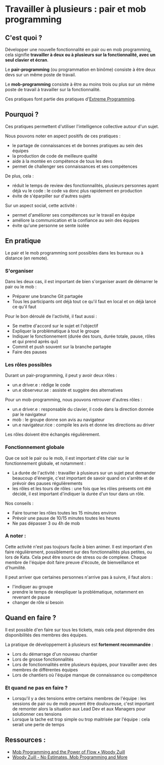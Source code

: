 # Travailler à plusieurs : pair et mob programming

## C'est quoi ?

Développer une nouvelle fonctionnalité en pair ou en mob programming, cela signifie **travailler à deux ou à plusieurs sur la fonctionnalité, avec un seul clavier et écran**.

Le **pair-programming** (ou programmation en binôme) consiste à être deux devs sur un même poste de travail.

Le **mob-programming** consiste à être au moins trois ou plus sur un même poste de travail à travailler sur la fonctionnalité.

Ces pratiques font partie des pratiques d'[Extreme Programming](https://fr.wikipedia.org/wiki/Extreme_programming).

## Pourquoi ?

Ces pratiques permettent d'utiliser l'intelligence collective autour d'un sujet.

Nous pouvons noter en aspect positifs de ces pratiques :
* le partage de connaissances et de bonnes pratiques au sein des équipes
* la production de code de meilleure qualité
* aide à la montée en compétence de tous les devs
* permet de challenger ses connaissances et ses compétences

De plus, cela :
* réduit le temps de review des fonctionnalités, plusieurs personnes ayant déjà vu le code : le code va donc plus rapidement en production
* évite de s'éparpiller sur d'autres sujets

Sur un aspect social, cette activité :
* permet d'améliorer ses compétences sur le travail en équipe
* améliore la communication et la confiance au sein des équipes
* évite qu'une personne se sente isolée


## En pratique

Le pair et le mob programming sont possibles dans les bureaux ou à distance (en remote).

### S'organiser

Dans les deux cas, il est important de bien s'organiser avant de démarrer le pair ou le mob :
* Préparer une branche Git partagée
* Tous les participants ont déjà tout ce qu'il faut en local et on déjà lancé ce qu'il faut

Pour le bon déroulé de l'activité, il faut aussi : 
* Se mettre d'accord sur le sujet et l'objectif
* Expliquer la problématique à tout le groupe
* Indiquer le fonctionnement (durée des tours, durée totale, pause, rôles et qui prend après qui)
* Commit et push souvent sur la branche partagée
* Faire des pauses

### Les rôles possibles

Durant un pair-programming, il peut y avoir deux rôles :
* un.e driver.e : rédige le code
* un.e observeur.se : assiste et suggère des alternatives

Pour un mob-programming, nous pouvons retrouver d'autres rôles : 
* un.e driver.e : responsable du clavier, il code dans la direction donnée par le navigateur
* mob : le groupe donne son avis au navigateur
* un.e navigateur.rice : compile les avis et donne les directions au driver

Les rôles doivent être échangés régulièrement.

### Fonctionnement globale

Que ce soit le pair ou le mob, il est important d'ête clair sur le fonctionnement globale, et notamment : 
* La durée de l'activité : travailler à plusieurs sur un sujet peut demander beaucoup d'énergie, c'est important de savoir quand on s'arrête et de prévoir des pauses régulièrements
* les rôles et les tours de rôles : une fois que les rôles présents ont été décidé, il est important d'indiquer la durée d'un tour dans un rôle.

Nos conseils :
* Faire tourner les rôles toutes les 15 minutes environ
* Prévoir une pause de 10/15 minutes toutes les heures
* Ne pas dépasser 3 ou 4h de mob

### A noter :

Cette activité n'est pas toujours facile à bien animer. Il est important d'en faire régulièrement, possiblement sur des fonctionnalités plus petites, ou lors de Kata.
Cela peut être source de stress ou de complexe. Chaque membre de l'équipe doit faire preuve d'écoute, de bienveillance et d'humilité.

Il peut arriver que certaines personnes n'arrive pas à suivre, il faut alors : 
* l'indiquer au groupe
* prendre le temps de réexpliquer la problématique, notamment en revenant de pause
* changer de rôle si besoin

## Quand en faire ?

Il est possible d'en faire sur tous les tickets, mais cela peut déprendre des disponibilités des membres des équipes.

La pratique de développement à plusieurs est **fortement recommandée** : 
* Lors du démarrage d'un nouveau chantier
* Lors de grosse fonctionnalités
* Lors de fonctionnalités entre plusieurs équipes, pour travailler avec des membres de différentes équipes
* Lors de chantiers où l'équipe manque de connaissance ou compétence

### Et quand ne pas en faire ?

* Lorsqu'il y a des tensions entre certains membres de l'équipe : les sessions de pair ou de mob peuvent être douloureuse, c'est important de remonter alors la situation aux Lead Dev et aux Managers pour solutionner ces tensions
* Lorsque la tache est trop simple ou trop maitrisée par l'équipe : cela serait une perte de temps

## Ressources :

* [Mob Programming and the Power of Flow • Woody Zuill](https://www.youtube.com/watch?v=28S4CVkYhWA)
* [Woody Zuill - No Estimates, Mob Programming and More](https://www.youtube.com/watch?v=O3N7kEeor70)

